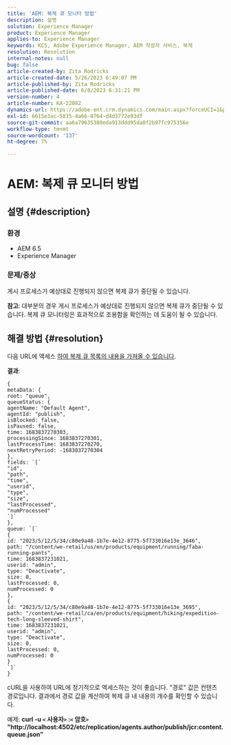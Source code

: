 ```yaml
---
title: 'AEM: 복제 큐 모니터 방법'
description: 설명
solution: Experience Manager
product: Experience Manager
applies-to: Experience Manager
keywords: KCS, Adobe Experience Manager, AEM 작성자 서비스, 복제
resolution: Resolution
internal-notes: null
bug: false
article-created-by: Zita Rodricks
article-created-date: 5/26/2023 6:49:07 PM
article-published-by: Zita Rodricks
article-published-date: 6/8/2023 6:31:21 PM
version-number: 4
article-number: KA-22082
dynamics-url: https://adobe-ent.crm.dynamics.com/main.aspx?forceUCI=1&pagetype=entityrecord&etn=knowledgearticle&id=4a6f6bf9-f5fb-ed11-8849-6045bd0063aa
exl-id: 6615e3ac-5835-4a66-8764-d4d3772e93df
source-git-commit: aa6a79635380eda913ddd95da0f2b97fc975356e
workflow-type: tm+mt
source-wordcount: '137'
ht-degree: 7%

---
```


# AEM: 복제 큐 모니터 방법

## 설명 {#description}


### <b>환경</b>

- AEM 6.5
- Experience Manager


### <b>문제/증상</b>

게시 프로세스가 예상대로 진행되지 않으면 복제 큐가 중단될 수 있습니다.

<b>참고</b>: 대부분의 경우 게시 프로세스가 예상대로 진행되지 않으면 복제 큐가 중단될 수 있습니다. 복제 큐 모니터링은 효과적으로 조용함을 확인하는 데 도움이 될 수 있습니다.


## 해결 방법 {#resolution}


다음 URL에 액세스 [하여 복제 큐 목록의 내용을 가져올 수 있습니다](https://localhost:4502/etc/replication/agents.author/publish/jcr:content.queue.json).

<b>결과</b>:


```
{
metaData: {
root: "queue",
queueStatus: {
agentName: "Default Agent",
agentId: "publish",
isBlocked: false,
isPaused: false,
time: 1683837270303,
processingSince: 1683837270301,
lastProcessTime: 1683837270270,
nextRetryPeriod: -1683837270304
},
fields: `[` 
"id",
"path",
"time",
"userid",
"type",
"size",
"lastProcessed",
"numProcessed"
`]` 
},
queue: `[` 
{
id: "2023/5/12/5/34/c80e9a48-1b7e-4e12-8775-5f733016e13e_3646",
path: "/content/we-retail/us/en/products/equipment/running/faba-running-pants",
time: 1683837231021,
userid: "admin",
type: "Deactivate",
size: 0,
lastProcessed: 0,
numProcessed: 0
},
{
id: "2023/5/12/5/34/c80e9a48-1b7e-4e12-8775-5f733016e13e_3695",
path: "/content/we-retail/ca/en/products/equipment/hiking/expedition-tech-long-sleeved-shirt",
time: 1683837231021,
userid: "admin",
type: "Deactivate",
size: 0,
lastProcessed: 0,
numProcessed: 0
}
`]` 
}
```




cURL을 사용하여 URL에 정기적으로 액세스하는 것이 좋습니다. &quot;경로&quot; 값은 컨텐츠 경로입니다. 결과에서 경로 값을 계산하여 복제 큐 내 내용의 개수를 확인할 수 있습니다.

예제:
<b>curl -u `<` 사용자`>` :`<` 암호`>`  &quot;http://localhost:4502/etc/replication/agents.author/publish/jcr:content.queue.json&quot;</b>
